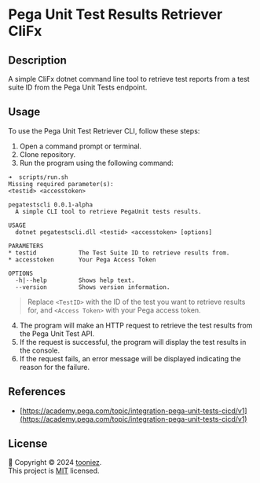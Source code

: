 # Pega Unit Test Results Retriever CliFx

## Description

A simple CliFx dotnet command line tool to retrieve test reports from a test suite ID from the Pega Unit Tests endpoint.

## Usage

To use the Pega Unit Test Retriever CLI, follow these steps:

1. Open a command prompt or terminal.
2. Clone repository.
3. Run the program using the following command:

```shell
➜  scripts/run.sh
Missing required parameter(s):
<testid> <accesstoken>

pegatestscli 0.0.1-alpha
  A simple CLI tool to retrieve PegaUnit tests results.

USAGE
  dotnet pegatestscli.dll <testid> <accesstoken> [options]

PARAMETERS
* testid            The Test Suite ID to retrieve results from.
* accesstoken       Your Pega Access Token

OPTIONS
  -h|--help         Shows help text.
  --version         Shows version information.
```

> Replace `<TestID>` with the ID of the test you want to retrieve results for, and `<Access Token>` with your Pega access token.

4. The program will make an HTTP request to retrieve the test results from the Pega Unit Test API.
5. If the request is successful, the program will display the test results in the console.
6. If the request fails, an error message will be displayed indicating the reason for the failure.

## References

- [https://academy.pega.com/topic/integration-pega-unit-tests-cicd/v1](https://academy.pega.com/topic/integration-pega-unit-tests-cicd/v1)

##  License

📝 Copyright © 2024 [tooniez](https://github.com/tooniez). <br />
This project is [MIT](https://github.com/tooniez/vuejs-typescript-cypress/blob/main/LICENSE) licensed.
